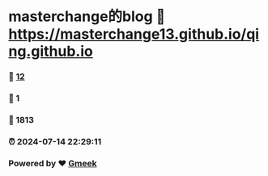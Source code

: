 # masterchange的blog :link: https://masterchange13.github.io/qing.github.io 
### :page_facing_up: [12](https://masterchange13.github.io/qing.github.io/tag.html) 
### :speech_balloon: 1 
### :hibiscus: 1813 
### :alarm_clock: 2024-07-14 22:29:11 
### Powered by :heart: [Gmeek](https://github.com/Meekdai/Gmeek)
